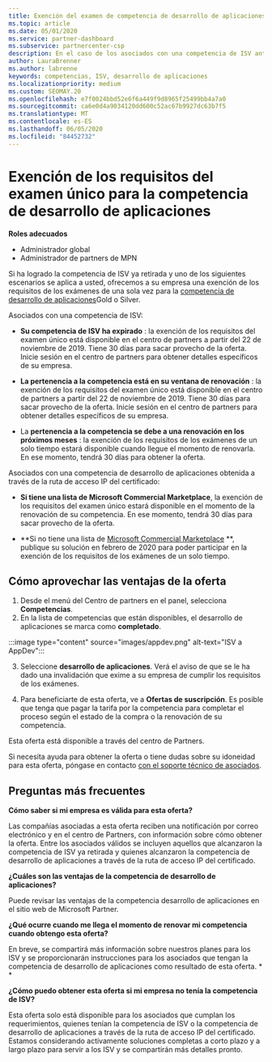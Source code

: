 ```yaml
---
title: Exención del examen de competencia de desarrollo de aplicaciones
ms.topic: article
ms.date: 05/01/2020
ms.service: partner-dashboard
ms.subservice: partnercenter-csp
description: En el caso de los asociados con una competencia de ISV anterior, obtenga información sobre cómo obtener una exención de requisitos de examen único para la competencia de desarrollo de aplicaciones.
author: LauraBrenner
ms.author: labrenne
keywords: competencias, ISV, desarrollo de aplicaciones
ms.localizationpriority: medium
ms.custom: SEOMAY.20
ms.openlocfilehash: e7f0024bbd52e6f6a449f9d8965f25499bb4a7a0
ms.sourcegitcommit: ca6e0d4a9034120dd600c52ac67b9927dc63b7f5
ms.translationtype: MT
ms.contentlocale: es-ES
ms.lasthandoff: 06/05/2020
ms.locfileid: "84452732"
---
```

# <a name="one-time-exam-requirements-exemption-for-the-application-development-competency"></a>Exención de los requisitos del examen único para la competencia de desarrollo de aplicaciones

**Roles adecuados**

- Administrador global
- Administrador de partners de MPN

Si ha logrado la competencia de ISV ya retirada y uno de los siguientes escenarios se aplica a usted, ofrecemos a su empresa una exención de los requisitos de los exámenes de una sola vez para la [competencia de desarrollo de aplicaciones](https://partner.microsoft.com/membership/application-development-competency)Gold o Silver. 

Asociados con una competencia de ISV:

- **Su competencia de ISV ha expirado** : la exención de los requisitos del examen único está disponible en el centro de partners a partir del 22 de noviembre de 2019. Tiene 30 días para sacar provecho de la oferta. Inicie sesión en el centro de partners para obtener detalles específicos de su empresa.

- **La pertenencia a la competencia está en su ventana de renovación** : la exención de los requisitos del examen único está disponible en el centro de partners a partir del 22 de noviembre de 2019. Tiene 30 días para sacar provecho de la oferta. Inicie sesión en el centro de partners para obtener detalles específicos de su empresa.

- La **pertenencia a la competencia se debe a una renovación en los próximos meses** : la exención de los requisitos de los exámenes de un solo tiempo estará disponible cuando llegue el momento de renovarla. En ese momento, tendrá 30 días para obtener la oferta.

Asociados con una competencia de desarrollo de aplicaciones obtenida a través de la ruta de acceso IP del certificado:

- **Si tiene una lista de Microsoft Commercial Marketplace**, la exención de los requisitos del examen único estará disponible en el momento de la renovación de su competencia. En ese momento, tendrá 30 días para sacar provecho de la oferta.

- **Si no tiene una lista de [Microsoft Commercial Marketplace](https://azure.microsoft.com/overview/commercial-marketplace/) **, publique su solución en febrero de 2020 para poder participar en la exención de los requisitos de los exámenes de un solo tiempo.

## <a name="how-to-take-advantage-of-your-offer"></a>Cómo aprovechar las ventajas de la oferta

1. Desde el menú del Centro de partners en el panel, selecciona **Competencias**.
2. En la lista de competencias que están disponibles, el desarrollo de aplicaciones se marca como **completado**.

:::image type="content" source="images/appdev.png" alt-text="ISV a AppDev":::

3. Seleccione **desarrollo de aplicaciones**. Verá el aviso de que se le ha dado una invalidación que exime a su empresa de cumplir los requisitos de los exámenes. 

4. Para beneficiarte de esta oferta, ve a **Ofertas de suscripción**. Es posible que tenga que pagar la tarifa por la competencia para completar el proceso según el estado de la compra o la renovación de su competencia. 

Esta oferta está disponible a través del centro de Partners.

Si necesita ayuda para obtener la oferta o tiene dudas sobre su idoneidad para esta oferta, póngase en contacto [con el soporte técnico de asociados](https://partner.microsoft.com/Support). 

## <a name="frequently-asked-questions"></a>Preguntas más frecuentes

**Cómo saber si mi empresa es válida para esta oferta?**

Las compañías asociadas a esta oferta reciben una notificación por correo electrónico y en el centro de Partners, con información sobre cómo obtener la oferta. Entre los asociados válidos se incluyen aquellos que alcanzaron la competencia de ISV ya retirada y quienes alcanzaron la competencia de desarrollo de aplicaciones a través de la ruta de acceso IP del certificado. 

**¿Cuáles son las ventajas de la competencia de desarrollo de aplicaciones?**

Puede revisar las ventajas de la competencia desarrollo de aplicaciones en el sitio web de Microsoft Partner. 

**¿Qué ocurre cuando me llega el momento de renovar mi competencia cuando obtengo esta oferta?** 

En breve, se compartirá más información sobre nuestros planes para los ISV y se proporcionarán instrucciones para los asociados que tengan la competencia de desarrollo de aplicaciones como resultado de esta oferta. * *  

**¿Cómo puedo obtener esta oferta si mi empresa no tenía la competencia de ISV?**

Esta oferta solo está disponible para los asociados que cumplan los requerimientos, quienes tenían la competencia de ISV o la competencia de desarrollo de aplicaciones a través de la ruta de acceso IP del certificado. Estamos considerando activamente soluciones completas a corto plazo y a largo plazo para servir a los ISV y se compartirán más detalles pronto. 


